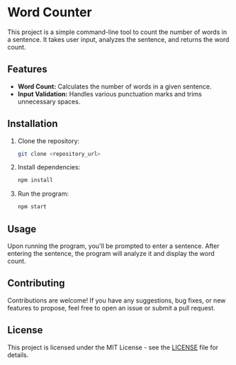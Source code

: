 

# Word Counter

This project is a simple command-line tool to count the number of words in a sentence. It takes user input, analyzes the sentence, and returns the word count.

## Features

- **Word Count:** Calculates the number of words in a given sentence.
- **Input Validation:** Handles various punctuation marks and trims unnecessary spaces.

## Installation

1. Clone the repository:

   ```bash
   git clone <repository_url>
   ```

2. Install dependencies:

   ```bash
   npm install
   ```

3. Run the program:

   ```bash
   npm start
   ```

## Usage

Upon running the program, you'll be prompted to enter a sentence. After entering the sentence, the program will analyze it and display the word count.

## Contributing

Contributions are welcome! If you have any suggestions, bug fixes, or new features to propose, feel free to open an issue or submit a pull request.

## License

This project is licensed under the MIT License - see the [LICENSE](LICENSE) file for details.

